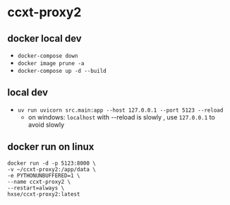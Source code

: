 # ccxt-proxy2

## docker local dev
  * `docker-compose down`
  * `docker image prune -a`
  * `docker-compose up -d --build`
## local dev
  * `uv run uvicorn src.main:app --host 127.0.0.1 --port 5123 --reload`
    * on windows: `localhost` with --reload is slowly , use `127.0.0.1` to avoid slowly
## docker run on linux

  ```
  docker run -d -p 5123:8000 \
  -v ~/ccxt-proxy2:/app/data \
  -e PYTHONUNBUFFERED=1 \
  --name ccxt-proxy2 \
  --restart=always \
  hxse/ccxt-proxy2:latest
  ```
